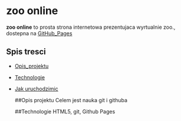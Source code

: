 # zoo online
**zoo online** to prosta strona internetowa prezentujaca wyrtualnie zoo., dostepna na [GitHub_Pages](https://pskrzyp02.github.io/NWWO-GIT-PS/)

## Spis tresci
- [Opis_projektu](#opis-projektu)
- [Technologie](#technologie)
- [Jak uruchodzimic](#jak-uruchomic)

  ##Opis projektu
  Celem jest nauka git i githuba

  ##Technologie
  HTML5, git, Github Pages
